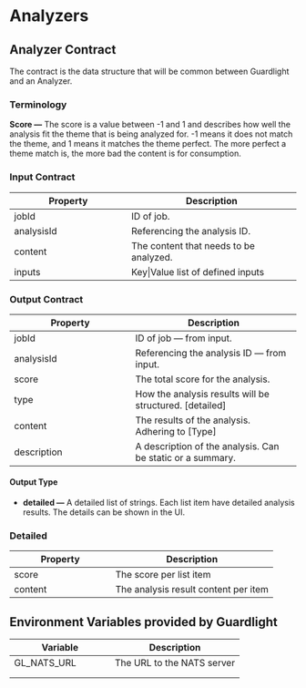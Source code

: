 # Analyzers

## Analyzer Contract

The contract is the data structure that will be common between Guardlight and an Analyzer.

### Terminology

**Score —** The score is a value between -1 and 1 and describes how well the analysis fit the theme that is being analyzed for. -1 means it does not match the theme, and 1 means it matches the theme perfect. The more perfect a theme match is, the more bad the content is for consumption.&#x20;

### Input Contract

<table><thead><tr><th width="190">Property</th><th>Description</th></tr></thead><tbody><tr><td>jobId</td><td>ID of job.</td></tr><tr><td>analysisId</td><td>Referencing the analysis ID.</td></tr><tr><td>content</td><td>The content that needs to be analyzed.</td></tr><tr><td>inputs</td><td>Key|Value list of defined inputs</td></tr></tbody></table>

### Output Contract

<table><thead><tr><th width="197">Property</th><th>Description</th></tr></thead><tbody><tr><td>jobId</td><td>ID of job — from input.</td></tr><tr><td>analysisId</td><td>Referencing the analysis ID — from input.</td></tr><tr><td>score</td><td>The total score for the analysis.</td></tr><tr><td>type</td><td>How the analysis results will be structured. [detailed]</td></tr><tr><td>content</td><td>The results of the analysis. Adhering to [Type]</td></tr><tr><td>description</td><td>A description of the analysis. Can be static or a summary.</td></tr></tbody></table>

#### Output Type

* **detailed —** A detailed list of strings. Each list item have detailed analysis results. The details can be shown in the UI.&#x20;

### Detailed

<table><thead><tr><th width="162">Property</th><th>Description</th></tr></thead><tbody><tr><td>score</td><td>The score per list item</td></tr><tr><td>content</td><td>The analysis result content per item</td></tr></tbody></table>

## Environment Variables provided by Guardlight

<table><thead><tr><th width="161">Variable</th><th>Description</th></tr></thead><tbody><tr><td>GL_NATS_URL</td><td>The URL to the NATS server</td></tr><tr><td></td><td></td></tr><tr><td></td><td></td></tr></tbody></table>

